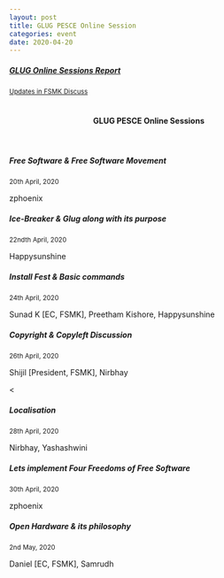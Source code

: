 ```yaml
---	
layout: post	
title: GLUG PESCE Online Session
categories: event	
date: 2020-04-20
---
```

<div class="list-group">
<a href="https://discuss.fsmk.org/t/glug-pesce-online-sessions/1441" rel="noopener noreferrer" class="list-group-item list-group-item-action flex-column align-items-start">
    <div class="d-flex w-100 justify-content-between">
      <h5 class="mb-1">GLUG Online Sessions Report</h5>
    </div>
    <small class="text-muted">Updates in FSMK Discuss</small>
 </a>
</div>
<br>
<center><h4> GLUG PESCE Online Sessions </h4></center>
<br>
<div class="list-group">
  <span rel="noopener noreferrer" class="list-group-item list-group-item-action flex-column align-items-start">
    <div class="d-flex w-100 justify-content-between">
      <h5 class="mb-1">Free Software & Free Software Movement</h5>
      <small class="text-muted">20th April, 2020</small>
    </div>
      <p class="mb-1">zphoenix</p>
    <small class="text-muted"></small>
  </span>
  <span rel="noopener noreferrer" class="list-group-item list-group-item-action flex-column align-items-start">
    <div class="d-flex w-100 justify-content-between">
      <h5 class="mb-1">Ice-Breaker & Glug along with its purpose</h5>
           <small class="text-muted">22ndth April, 2020</small>
    </div>
      <p class="mb-1">Happysunshine</p>
    <small class="text-muted"></small>
  </span>
  <span rel="noopener noreferrer" class="list-group-item list-group-item-action flex-column align-items-start">
    <div class="d-flex w-100 justify-content-between">
      <h5 class="mb-1">Install Fest & Basic commands</h5>
           <small class="text-muted">24th April, 2020</small>
    </div>
      <p class="mb-1">Sunad K [EC, FSMK], Preetham Kishore, Happysunshine</p>
    <small class="text-muted"></small>
  </span>
  <span rel="noopener noreferrer" class="list-group-item list-group-item-action flex-column align-items-start">
    <div class="d-flex w-100 justify-content-between">
      <h5 class="mb-1">Copyright & Copyleft Discussion</h5>
           <small class="text-muted">26th April, 2020</small>
    </div>
      <p class="mb-1">Shijil [President, FSMK], Nirbhay</p>
    <small class="text-muted"></small>
  </span>
  <<span rel="noopener noreferrer" class="list-group-item list-group-item-action flex-column align-items-start">
    <div class="d-flex w-100 justify-content-between">
      <h5 class="mb-1">Localisation</h5>
      <small class="text-muted">28th April, 2020</small>
    </div>
    <p class="mb-1">Nirbhay, Yashashwini</p>
    <small class="text-muted"></small>
  </span>
   <span rel="noopener noreferrer" class="list-group-item list-group-item-action flex-column align-items-start">
    <div class="d-flex w-100 justify-content-between">
      <h5 class="mb-1">Lets implement Four Freedoms of Free Software</h5>
      <small class="text-muted">30th April, 2020</small>
    </div>
    <p class="mb-1">zphoenix</p>
    <small class="text-muted"></small>
  </span>
    <span rel="noopener noreferrer" class="list-group-item list-group-item-action flex-column align-items-start">
    <div class="d-flex w-100 justify-content-between">
      <h5 class="mb-1">Open Hardware & its philosophy</h5>
      <small class="text-muted">2nd May, 2020</small>
    </div>
    <p class="mb-1">Daniel [EC, FSMK], Samrudh</p>
    <small class="text-muted"></small>
  </span>
    <!--</span>
    <span rel="noopener noreferrer" class="list-group-item list-group-item-action flex-column align-items-start">
    <div class="d-flex w-100 justify-content-between">
      <h5 class="mb-1">Open Hardware & its philosophy</h5>
      <small class="text-muted">2nd May, 2020</small>
    </div>
    <p class="mb-1">Daniel [EC, FSMK], Samrudh</p>
    <small class="text-muted"></small>
  </span>
    </span>
    <span rel="noopener noreferrer" class="list-group-item list-group-item-action flex-column align-items-start">
    <div class="d-flex w-100 justify-content-between">
      <h5 class="mb-1">Open Hardware & its philosophy</h5>
      <small class="text-muted">2nd May, 2020</small>
    </div>
    <p class="mb-1">Daniel [EC, FSMK], Samrudh</p>
    <small class="text-muted"></small>
  </span>-->
</div>
